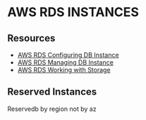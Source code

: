 # AWS RDS INSTANCES

## Resources

- [AWS RDS Configuring DB Instance](https://docs.aws.amazon.com/AmazonRDS/latest/UserGuide/CHAP_RDS_Configuring.html)
- [AWS RDS Managing DB Instance](https://docs.aws.amazon.com/AmazonRDS/latest/UserGuide/CHAP_RDS_Managing.html)
- [AWS RDS Working with Storage](https://docs.aws.amazon.com/AmazonRDS/latest/UserGuide/USER_PIOPS.StorageTypes.html)

## Reserved Instances

Reservedb by region not by az
